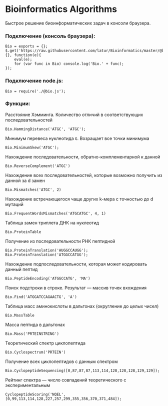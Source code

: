 # Bioinformatics Algorithms 

Быстрое решение биоинформатических задач в консоли браузера.

### Подключение (консоль браузера):

~~~
Bio = exports = {};
$.get('https://raw.githubusercontent.com/latur/Bioinformatics/master/@bio.js', {}, function(e){
	eval(e);
	for (var func in Bio) console.log('Bio.' + func);
});
~~~

### Подключение node.js:

~~~
Bio = require('./@bio.js');
~~~

### Функции:

Расстояние Хэмминга. Количество отличий в соответствующих последовательностей
~~~
Bio.HammingDistance('ATGC', 'ATGC');
~~~

Минимум перевеса нуклеотида `G`. Возращает все точки минимума
~~~
Bio.MinimumSkew('ATGC');
~~~

Нахождение последовательности, обратно-комплементарной к данной
~~~
Bio.ReverseComplement('ATGC')
~~~

Нахождение всех последовательностей, которые возможно получить из данной за d замен
~~~
Bio.Mismatches('ATGC', 2)
~~~

Нахождение встречающегося чаще других k-мера с точностью до d мутаций
~~~
Bio.FrequentWordsMismatches('ATGCATGC', 4, 1)
~~~

Таблица замен триплета ДНК на нуклеотид
~~~
Bio.ProteinTable
~~~

Получение из последовательности РНК пептидной
~~~
Bio.ProteinTranslation('AUGGCCAUGG');
Bio.ProteinTranslation('ATGGCCATGG');
~~~

Нахождение подпоследовательности, которая может кодировать данный пептид
~~~
Bio.PeptideEncoding('ATGGCCATG', 'MA')
~~~

Поиск подстроки в строке. Результат — массив точек вхождения
~~~
Bio.Find('ATGGATCCAGAACTG', 'A')
~~~

Таблица масс аминокислоты в дальтонах (округление до целых чисел)
~~~
Bio.MassTable
~~~

Масса пептида в дальтонах
~~~
Bio.Mass('PRTEINSTRING')
~~~

Теоретический спектр циклопептида
~~~
Bio.Cyclospectrum('PRTEIN')
~~~

Получение всех циклопептидов с данным спектром
~~~
Bio.CyclopeptideSequencing([0,87,87,87,113,114,128,128,128,129,129]);
~~~

Рейтинг спектра — число совпадений теоретического с экспериментальным
~~~
CyclopeptideScoring('NQEL', [0,99,113,114,128,227,257,299,355,356,370,371,484]);
~~~
